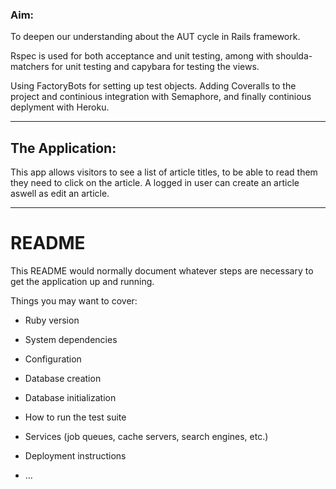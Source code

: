 ### Aim:
To deepen our understanding about the AUT cycle in Rails framework.

Rspec is used for both acceptance and unit testing, among with shoulda-matchers for unit testing and capybara for testing the views. 

Using FactoryBots for setting up test objects. Adding Coveralls to the project and continious integration with Semaphore, and finally continious deplyment with Heroku.

----------------------------------------------------------------------------------------------

## The Application:
This app allows visitors to see a list of article titles, to be able to read them they need to click on the article. A logged in user can create an article aswell as edit an article. 

----------------------------------------------------------------------------------------------

# README

This README would normally document whatever steps are necessary to get the
application up and running.

Things you may want to cover:

* Ruby version

* System dependencies

* Configuration

* Database creation

* Database initialization

* How to run the test suite

* Services (job queues, cache servers, search engines, etc.)

* Deployment instructions

* ...
